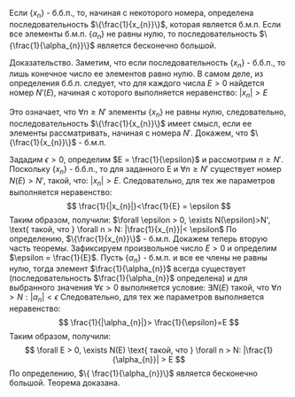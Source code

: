 Если $\{x_{n}\}$ - б.б.п., то, начиная с некоторого номера, определена последовательность $\{\frac{1}{x_{n}}\}$, которая является б.м.п. Если все элементы б.м.п. $\{\alpha_{n}\}$ не равны нулю, то последовательность $\{\frac{1}{\alpha_{n}}\}$ является бесконечно большой.

Доказательство.
Заметим, что если последовательность $\{x_{n}\}$ - б.б.п., то лишь конечное число ее элементов равно нулю. В самом деле, из определения б.б.п. следует, что для каждого числа $E > 0$ найдется номер $N'(E)$, начиная с которого выполняется неравенство: $|x_{n}|> E$

Это означает, что $\forall n \ge N'$ элементы $\{x_{n}\}$ не равны нулю, следовательно, последовательность $\{\frac{1}{x_{n}}\}$ имеет смысл, если ее элементы рассматривать, начиная с номера $N'$. Докажем, что $\{\frac{1}{x_{n}}\}$ - б.м.п.

Зададим $\epsilon>0$, определим $E = \frac{1}{\epsilon}$ и рассмотрим $n \ge N'$. Поскольку $\{x_{n}\}$ - б.б.п., то для заданного E и $\forall n \ge N'$ существует номер $N(E)>N'$, такой, что: $|x_{n}|>E$.
Следовательно, для тех же параметров выполняется неравенство: 
$$
\frac{1}{|x_{n}|}<\frac{1}{E} = \epsilon
$$
Таким образом, получили: $\forall \epsilon > 0, \exists N(\epsilon)>N', \text{ такой, что } \forall n > N: |\frac{1}{x_{n}}|< \epsilon$
По определению, $\{\frac{1}{x_{n}}\}$ - б.м.п.
Докажем теперь вторую часть теоремы. Зафиксируем произвольное число $E > 0$ и определим $\epsilon = \frac{1}{E}$.
Пусть $\{\alpha_{n}\}$ - б.м.п. и все ее члены не равны нулю, тогда элемент $\frac{1}{\alpha_{n}}$ всегда существует (последовательность $\frac{1}{\alpha_{n}}$ определена) и для выбранного значения $\forall \epsilon > 0$ выполняется условие: $\exists N(E) \text{ такой, что } \forall n> N:|\alpha_{n}|< \epsilon$
Следовательно, для тех же параметров выполняется неравенство:
$$
\frac{1}{|\alpha_{n}|}> \frac{1}{\epsilon}=E
$$
Таким образом, получили:
$$
\forall E > 0, \exists N(E) \text{ такой, что } \forall n > N: |\frac{1}{\alpha_{n}}| > E
$$
По определению, $\{ \frac{1}{\alpha_{n}}\}$ является бесконечно большой. 
Теорема доказана.